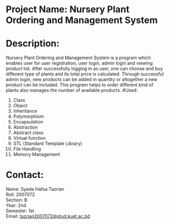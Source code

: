 # Project Name: Nursery Plant Ordering and Management System
# Description:
Nursery Plant Ordering and Management System is a program which enables user for user registration, user login, admin login and viewing product list. After successfully logging in as user, one can choose and buy different type of plants and its total price is calculated. Through successful admin login, new products can be added in quantity or altogether a new product can be included. This program helps to order different kind of plants also manages the number of available products. 
#Used:
1. Class                                                                                                                                                              
2. Object                                                                                                                                                             
3. Inheritance                                                                                                                                                         
4. Polymorphism                                                                                                                                                       
5. Encapsulation
6. Abstraction
7. Abstract class
8. Virtual function
9. STL (Standard Template Library)
10. File Handling
11. Memory Management  
# Contact:
Name: Syeda Hafsa Tazrian                                                                                                                                             
Roll: 2007072                                                                                                                                                         
Section: B                                                                                                                                                            
Year: 2nd                                                                                                                                                             
Semester: 1st                                                                                                                                                               
Email: tazrian2007072@stud.kuet.ac.bd
